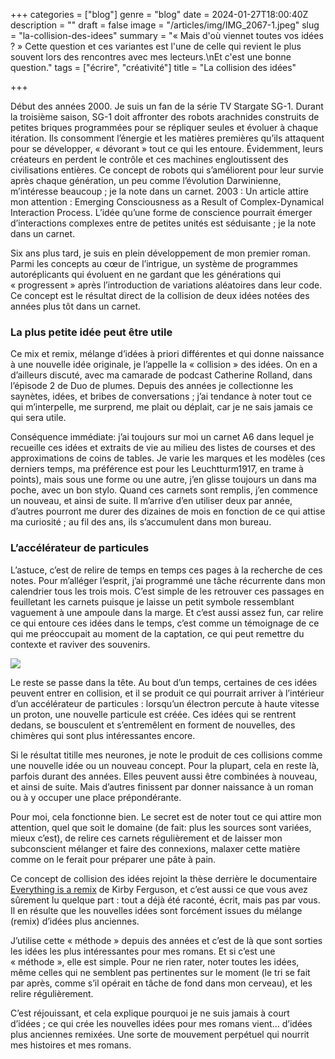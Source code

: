 +++
categories = ["blog"]
genre = "blog"
date = 2024-01-27T18:00:40Z
description = ""
draft = false
image = "/articles/img/IMG_2067-1.jpeg"
slug = "la-collision-des-idees"
summary = "« Mais d'où viennet toutes vos idées ? » Cette question et ces variantes est l'une de celle qui revient le plus souvent lors des rencontres avec mes lecteurs.\nEt c'est une bonne question."
tags = ["écrire", "créativité"]
title = "La collision des idées"

+++


Début des années 2000. Je suis un fan de la série TV Stargate SG-1. Durant la troisième saison, SG-1 doit affronter des robots arachnides construits de petites briques programmées pour se répliquer seules et évoluer à chaque itération. Ils consomment l’énergie et les matières premières qu’ils attaquent pour se développer, « dévorant » tout ce qui les entoure. Évidemment, leurs créateurs en perdent le contrôle et ces machines engloutissent des civilisations entières. Ce concept de robots qui s’améliorent pour leur survie après chaque génération, un peu comme l’évolution Darwinienne, m’intéresse beaucoup ; je la note dans un carnet.
2003 : Un article attire mon attention : Emerging Consciousness as a Result of Complex-Dynamical Interaction Process. L’idée qu’une forme de conscience pourrait émerger d’interactions complexes entre de petites unités est séduisante ; je la note dans un carnet.

Six ans plus tard, je suis en plein développement de mon premier roman. Parmi les concepts au cœur de l’intrigue, un système de programmes autoréplicants qui évoluent en ne gardant que les générations qui « progressent » après l’introduction de variations aléatoires dans leur code.
Ce concept est le résultat direct de la collision de deux idées notées des années plus tôt dans un carnet.


### La plus petite idée peut être utile

Ce mix et remix, mélange d’idées à priori différentes et qui donne naissance à une nouvelle idée originale, je l’appelle la « collision » des idées. On en a d’ailleurs discuté, avec ma camarade de podcast Catherine Rolland, dans l’épisode 2 de Duo de plumes.
Depuis des années je collectionne les saynètes, idées, et bribes de conversations ; j’ai tendance à noter tout ce qui m’interpelle, me surprend, me plait ou déplait, car je ne sais jamais ce qui sera utile.

Conséquence immédiate: j’ai toujours sur moi un carnet A6 dans lequel je recueille ces idées et extraits de vie au milieu des listes de courses et des approximations de coins de tables. Je varie les marques et les modèles (ces derniers temps, ma préférence est pour les Leuchtturm1917, en trame à points), mais sous une forme ou une autre, j’en glisse toujours un dans ma poche, avec un bon stylo.
Quand ces carnets sont remplis, j’en commence un nouveau, et ainsi de suite. Il m’arrive d’en utiliser deux par année, d’autres pourront me durer des dizaines de mois en fonction de ce qui attise ma curiosité ; au fil des ans, ils s’accumulent dans mon bureau.


### L’accélérateur de particules

L’astuce, c’est de relire de temps en temps ces pages à la recherche de ces notes. Pour m’alléger l’esprit, j’ai programmé une tâche récurrente dans mon calendrier tous les trois mois.
C’est simple de les retrouver ces passages en feuilletant les carnets puisque je laisse un petit symbole ressemblant vaguement à une ampoule dans la marge. Et c’est aussi assez fun, car relire ce qui entoure ces idées dans le temps, c’est comme un témoignage de ce qui me préoccupait au moment de la captation, ce qui peut remettre du contexte et raviver des souvenirs.

![](/articles/img/IMG_2066-1.avif)

Le reste se passe dans la tête. Au bout d’un temps, certaines de ces idées peuvent entrer en collision, et il se produit ce qui pourrait arriver à l’intérieur d’un accélérateur de particules : lorsqu’un électron percute à haute vitesse un proton, une nouvelle particule est créée.
Ces idées qui se rentrent dedans, se bousculent et s’entremêlent en forment de nouvelles, des chimères qui sont plus intéressantes encore.

Si le résultat titille mes neurones, je note le produit de ces collisions comme une nouvelle idée ou un nouveau concept. Pour la plupart, cela en reste là, parfois durant des années. Elles peuvent aussi être combinées à nouveau, et ainsi de suite. Mais d’autres finissent par donner naissance à un roman ou à y occuper une place prépondérante.

Pour moi, cela fonctionne bien. Le secret est de noter tout ce qui attire mon attention, quel que soit le domaine (de fait: plus les sources sont variées, mieux c’est), de relire ces carnets régulièrement et de laisser mon subconscient mélanger et faire des connexions, malaxer cette matière comme on le ferait pour préparer une pâte à pain.

Ce concept de collision des idées rejoint la thèse derrière le documentaire [Everything is a remix](https://www.everythingisaremix.info/watch-the-series/?ref=cyrilvallee.com) de Kirby Ferguson, et c’est aussi ce que vous avez sûrement lu quelque part : tout a déjà été raconté, écrit, mais pas par vous. Il en résulte que les nouvelles idées sont forcément issues du mélange (remix) d’idées plus anciennes.

J’utilise cette « méthode » depuis des années et c’est de là que sont sorties les idées les plus intéressantes pour mes romans.
Et si c’est une « méthode », elle est simple. Pour ne rien rater, noter toutes les idées, même celles qui ne semblent pas pertinentes sur le moment (le tri se fait par après, comme s’il opérait en tâche de fond dans mon cerveau), et les relire régulièrement.

C’est réjouissant, et cela explique pourquoi je ne suis jamais à court d’idées ; ce qui crée les nouvelles idées pour mes romans vient… d’idées plus anciennes remixées. Une sorte de mouvement perpétuel qui nourrit mes histoires et mes romans.